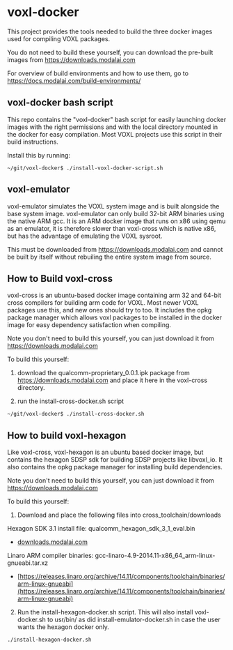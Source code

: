 # voxl-docker

This project provides the tools needed to build the three docker images used for compiling VOXL packages.

You do not need to build these yourself, you can download the pre-built images from https://downloads.modalai.com

For overview of build environments and how to use them, go to https://docs.modalai.com/build-environments/



## voxl-docker bash script

This repo contains the "voxl-docker" bash script for easily launching docker images with the right permissions and with the local directory mounted in the docker for easy compilation. Most VOXL projects use this script in their build instructions.

Install this by running:

```
~/git/voxl-docker$ ./install-voxl-docker-script.sh
```


## voxl-emulator

voxl-emulator simulates the VOXL system image and is built alongside the base system image. voxl-emulator can only build 32-bit ARM binaries using the native ARM gcc. It is an ARM docker image that runs on x86 using qemu as an emulator, it is therefore slower than voxl-cross which is native x86, but has the advantage of emulating the VOXL sysroot.

This must be downloaded from https://downloads.modalai.com and cannot be built by itself without rebuiling the entire system image from source.


## How to Build voxl-cross

voxl-cross is an ubuntu-based docker image containing arm 32 and 64-bit cross compilers for building arm code for VOXL. Most newer VOXL packages use this, and new ones should try to too. It includes the opkg package manager which allows voxl packages to be installed in the docker image for easy dependency satisfaction when compiling.

Note you don't need to build this yourself, you can just download it from https://downloads.modalai.com

To build this yourself:

1) download the qualcomm-proprietary_0.0.1.ipk package from https://downloads.modalai.com and place it here in the voxl-cross directory.

2) run the install-cross-docker.sh script

```
~/git/voxl-docker$ ./install-cross-docker.sh
```

## How to build voxl-hexagon

Like voxl-cross, voxl-hexagon is an ubuntu based docker image, but contains the hexagon SDSP sdk for building SDSP projects like libvoxl_io. It also contains the opkg package manager for installing build dependencies.

Note you don't need to build this yourself, you can just download it from https://downloads.modalai.com

To build this yourself:

1) Download and place the following files into cross_toolchain/downloads

Hexagon SDK 3.1 install file: qualcomm_hexagon_sdk_3_1_eval.bin

* [downloads.modalai.com](downloads.modalai.com)

Linaro ARM compiler binaries: gcc-linaro-4.9-2014.11-x86_64_arm-linux-gnueabi.tar.xz

* [https://releases.linaro.org/archive/14.11/components/toolchain/binaries/arm-linux-gnueabi](https://releases.linaro.org/archive/14.11/components/toolchain/binaries/arm-linux-gnueabi)

2) Run the install-hexagon-docker.sh script. This will also install voxl-docker.sh to usr/bin/ as did install-emulator-docker.sh in case the user wants the hexagon docker only.

```bash
./install-hexagon-docker.sh
```
